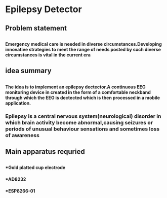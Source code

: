 # Epilepsy Detector
<h2>Problem statement<h2>
  <h4>Emergency medical care is needed in diverse circumstances.Developing innovative strategies to meet the range of needs posted by such diverse circumstances is vital in the current era<h4>
<h2>idea summary<h2>
  <h4>The idea is to implement an epilepsy dectector.A continuous EEG monitoring device in created in the form of a comfortable neckband through which the EEG is dectected which is then processed in a mobile application.
    <h3>Epilepsy is a central nervous system(neurological) disorder in which brain activity become abnormal,causing seizures or periods of unusual behaviour sensations and sometimes loss of awareness
      <h2>Main apparatus requried<h2>
        <h4>*Gold platted cup electrode<h4>
          <h4>*AD8232<h4>
          <h4>*ESP8266-01<h4>

